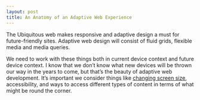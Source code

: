 ```yaml
---
layout: post
title: An Anatomy of an Adaptive Web Experience 
---
```


The Ubiquitous web makes responsive and adaptive design a must for future-friendly sites. Adaptive web design will consist of fluid grids, flexible media and media queries.

We need to work with these things both in current device context and future device context. I know that we don’t know what new devices will be thrown our way in the years to come, but that’s the beauty of adaptive web development. It’s important we consider things like [changing screen size](http://www.ciop.com/common-resolutions-for-mobile-phones-and-tablets/), accessibility, and ways to access different types of content in terms of what might be round the corner.
